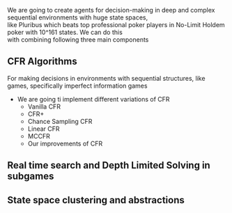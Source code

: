 We are going to create agents for decision-making in deep and complex sequential environments with huge state spaces,  
like Pluribus which beats top professional poker players in No-Limit Holdem poker with 10^161 states. We can do this  
with combining following three main components


## CFR Algorithms
For making decisions in environments with sequential structures, like games, specifically imperfect information games 

- We are going ti implement different variations of CFR 
  - Vanilla CFR
  - CFR+
  - Chance Sampling CFR
  - Linear CFR
  - MCCFR
  - Our improvements of CFR

## Real time search and Depth Limited Solving in subgames

## State space clustering and abstractions